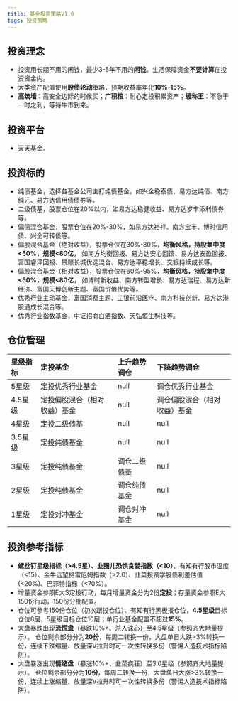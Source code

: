 ```yaml
---
title: 基金投资策略V1.0
tags: 投资策略
---
```


## 投资理念
 - 投资用长期不用的闲钱，最少3-5年不用的**闲钱**。生活保障资金**不要计算**在投资资金内。
 - 大类资产配置使用**股债轮动**策略，预期收益率年化**10%-15%**。
 - **高筑墙**：高安全边际的时候买；**广积粮**：耐心定投积累资产；**缓称王**：不急于一时之利，等待牛市到来。

## 投资平台
 - 天天基金。

## 投资标的
 - 纯债基金，选择各基金公司主打纯债基金，如兴全稳泰债、易方达纯债、南方纯元、易方达信用债债券等。
 - 二级债基，股票仓位在20%以内，如易方达稳健收益、易方达岁丰添利债券等。
 - 偏债混合基金，股票仓位在20%-30%，如易方达裕祥、南方宝丰、博时信用债、兴全可转债等。
 - 偏股混合基金（绝对收益），股票仓位在30%-80%，**均衡风格，持股集中度<50%，规模<80亿**，
如南方均衡回报、易方达安心回馈、易方达安盈回报、富国睿泽回报、景顺长城优选混合、易方达平稳增长、交银持续成长等。
 - 偏股混合基金（相对收益），股票仓位在60%-95%，**均衡风格，持股集中度<50%，规模<80亿**，
如博时新收益、南方转型增长、易方达瑞程、易方达新经济、富国天博创新主题、富国价值优势等。
 - 优秀行业主动基金，富国消费主题、工银前沿医疗、南方科技创新、易方达港股通成长混合等。
 - 优秀行业指数基金，中证招商白酒指数、天弘恒生科技等。

## 仓位管理

| 星级指标 | 定投基金 | 上升趋势调仓 | 下降趋势调仓 |
| :---- | :---- | :---- | :----|
| 5星级 | 定投优秀行业基金 | null | 调仓优秀行业基金 |
| 4.5星级 | 定投偏股混合（相对收益）基金 | null | 调仓偏股混合（相对收益）基金 |
| 4星级 | 定投二级债基 | null |	null |
| 3.5星级 | 定投纯债基金 | null | null |
| 3星级 | 定投纯债基金 | 调仓二级债基| null |
| 2星级	| 定投纯债基金 | 调仓纯债基金 | null |
| 1星级 | 定投对冲基金 | 调仓对冲基金 | null |

## 投资参考指标
 - **螺丝钉星级指标（>4.5星）、韭圈儿恐惧贪婪指数（<10）**、有知有行股市温度（<15）、金牛远望格雷厄姆指数（>2.0）、韭菜投资学股债利差估值(<20%)、巴菲特指标（<70%）。
 - 增量资金参照E大S定投行动，每月增量资金分为2份**定投**；存量资金参照E大150份行动，150份分批配置。
 - 仓位可参考150份仓位（初次跟投仓位）、有知有行黑板报仓位，**4.5星级**目标仓位8层，5星级目标仓位10层；单行业基金配置不超过**15%**。
 - 大盘暴跌出现**恐慌盘**（暴跌10%+、杀人诛心）至4.5星级（参照齐大地量提示）。
仓位剩余部分分为**20份**，每周二转换一份，大盘单日大跌>3%转换一份，连续下跌缩量、放量深V拉升时可一次性转换多份（警惕人造技术指标陷阱）。
 - 大盘暴涨出现**情绪盘**（暴涨10%+、韭菜疯狂）至3.0星级（参照齐大地量提示）。
仓位剩余部分分为**10份**，每周二转换一份，大盘单日大涨>3%转换一份，连续上涨缩量、放量深V拉升时可一次性转换多份（警惕人造技术指标陷阱）。
